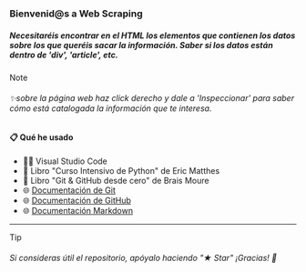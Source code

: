 ### Bienvenid@s a Web Scraping

##### Necesitaréis encontrar en el HTML los elementos que contienen los datos sobre los que queréis sacar la información. Saber si los datos están dentro de \'div', \'article', etc.
> [!NOTE]
> ###### ✨sobre la página web haz click derecho y dale a 'Inspeccionar' para saber cómo está catalogada la información que te interesa.

#### 📋 Qué he usado

- 👨‍💻 Visual Studio Code
- 📘 Libro "Curso Intensivo de Python" de Eric Matthes  
- 📘 Libro "Git & GitHub desde cero" de Brais Moure
- 🌐 [Documentación de Git](https://git-scm.com)
- 🌐 [Documentación de GitHub](https://docs.github.com/es)
- 🌐 [Documentación Markdown](https://markdown.es)

---
> [!TIP]
> ###### Si consideras útil el repositorio, apóyalo haciendo "★ Star" ¡Gracias! 🚀
